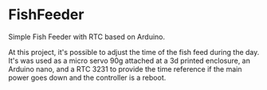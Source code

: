 # FishFeeder
Simple Fish Feeder with  RTC based on Arduino.

At this project, it's possible to adjust the time of the fish feed during the day. 
It's was used as a micro servo 90g attached at a 3d printed enclosure, an Arduino nano, and a RTC 3231 to provide the time reference if the main power goes down and the controller is a reboot.
